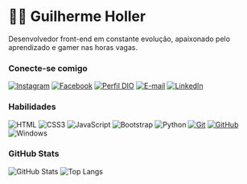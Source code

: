 # 👋🏻 Guilherme Holler

Desenvolvedor front-end em constante evolução, apaixonado pelo aprendizado e gamer nas horas vagas.

### Conecte-se comigo

[![Instagram](https://img.shields.io/badge/Instagram-000?style=for-the-badge&logo=instagram)](https://www.instagram.com/holler.guilherme/)
[![Facebook](https://img.shields.io/badge/Facebook-000?style=for-the-badge&logo=facebook)](https://www.facebook.com/guilherme.holler?comment_id=Y29tbWVudDo4MjA5NDk3MDY3MDQ5OThfMTkzNTcyNDk3MTI0Mzc4)
[![Perfil DIO](https://img.shields.io/badge/-Meu%20Perfil%20na%20DIO-30A3DC?style=for-the-badge)](https://www.dio.me/users/holler_guilherme)
[![E-mail](https://img.shields.io/badge/-Email-000?style=for-the-badge&logo=microsoft-outlook&logoColor=E94D5F)](mailto:holler.guilherme@gmail.com)
[![LinkedIn](https://img.shields.io/badge/-LinkedIn-000?style=for-the-badge&logo=linkedin&logoColor=30A3DC)](https://www.linkedin.com/in/guilherme-holler/)

### Habilidades

![HTML](https://img.shields.io/badge/HTML-000?style=for-the-badge&logo=html5&logoColor=30A3DC)
![CSS3](https://img.shields.io/badge/CSS3-000?style=for-the-badge&logo=css3&logoColor=E94D5F)
![JavaScript](https://img.shields.io/badge/JavaScript-000?style=for-the-badge&logo=javascript&logoColor=F0DB4F)
![Bootstrap](https://img.shields.io/badge/bootstrap-000?style=for-the-badge&logo=bootstrap&logoColor=553C7B)
![Python](https://img.shields.io/badge/Python-000?style=for-the-badge&logo=python)
[![Git](https://img.shields.io/badge/Git-000?style=for-the-badge&logo=git&logoColor=E94D5F)](https://git-scm.com/doc)
[![GitHub](https://img.shields.io/badge/GitHub-000?style=for-the-badge&logo=github&logoColor=30A3DC)](https://docs.github.com/)
![Windows](https://img.shields.io/badge/Windows-000?style=for-the-badge&logo=windows&logoColor=2CA5E0)

### GitHub Stats

![GitHub Stats](https://github-readme-stats.vercel.app/api?username=Gui-Holler&theme=transparent&bg_color=000&border_color=30A3DC&show_icons=true&icon_color=30A3DC&title_color=E94D5F&text_color=FFF)
![Top Langs](https://github-readme-stats-git-masterrstaa-rickstaa.vercel.app/api/top-langs/?username=Gui-Holler&layout=compact&bg_color=000&border_color=30A3DC&title_color=E94D5F&text_color=FFF)
